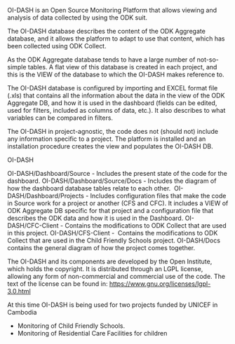 OI-DASH is an Open Source Monitoring Platform that allows viewing and analysis of data collected by using the ODK suit.

The OI-DASH database describes the content of the ODK Aggregate database, and it allows the platform to adapt to use that content, which has been collected using ODK Collect.

As the ODK Aggregate database tends to have a large number of not-so-simple tables. A flat view of this database is created in each project, and this is the VIEW of the database to which the OI-DASH makes reference to.

The OI-DASH database is configured by importing and EXCEL format file (.xls) that contains all the information about the data in the view of the ODK Aggregate DB, and how it is used in the dashboard (fields can be edited, used for filters, included as columns of data, etc.). It also describes to what variables can be compared in filters.

The OI-DASH in project-agnostic, the code does not (should not) include any information specific to a project. The platform is installed and an installation procedure creates the view and populates the OI-DASH DB. 
 
OI-DASH

OI-DASH/Dashboard/Source - Includes the present state of the code for the dashboard.
OI-DASH/Dashboard/Source/Docs - Includes the diagram of how the dashboard database tables relate to each other. 
OI-DASH/Dashboard/Projects - Includes configuration files that make the code in Source work for a project or another (CFS and CFC). It includes a VIEW of ODK Aggregate DB specific for that project and a configuration file that describes the ODK data and how it is used in the Dashboard.
OI-DASH/CFC-Client - Contains the modifications to ODK Collect that are used in this project.
OI-DASH/CFS-Client -  Contains the modifications to ODK Collect that are used in the Child Friendly Schools project.
OI-DASH/Docs contains the general diagram of how the project comes together.

The OI-DASH and its components are developed by the Open Institute, which holds the copyright. It is distributed through an LGPL license, allowing any form of non-commercial and commercial use of the code. The text of the license can be found in: https://www.gnu.org/licenses/lgpl-3.0.html 


At this time OI-DASH is being used for two projects funded by UNICEF in Cambodia

- Monitoring of Child Friendly Schools.
- Monitoring of Residential Care Facilities for children
